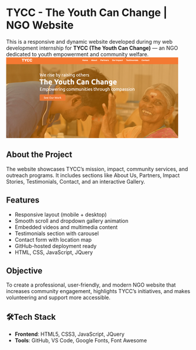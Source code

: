 # TYCC - The Youth Can Change | NGO Website

This is a responsive and dynamic website developed during my web development internship for **TYCC (The Youth Can Change)** — an NGO dedicated to youth empowerment and community welfare.
![Website Preview](preview.png)
## About the Project

The website showcases TYCC’s mission, impact, community services, and outreach programs. It includes sections like About Us, Partners, Impact Stories, Testimonials, Contact, and an interactive Gallery.

## Features

- Responsive layout (mobile + desktop)
- Smooth scroll and dropdown gallery animation
- Embedded videos and multimedia content
- Testimonials section with carousel
- Contact form with location map
- GitHub-hosted deployment ready
- HTML, CSS, JavaScript, JQuery

## Objective

To create a professional, user-friendly, and modern NGO website that increases community engagement, highlights TYCC’s initiatives, and makes volunteering and support more accessible.

## 🛠Tech Stack

- **Frontend**: HTML5, CSS3, JavaScript, JQuery
- **Tools**: GitHub, VS Code, Google Fonts, Font Awesome
